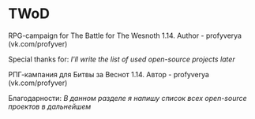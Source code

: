 # TWoD
RPG-campaign for The Battle for The Wesnoth 1.14. Author - profyverya (vk.com/profyver)

Special thanks for:
*I'll write the list of used open-source projects later*

РПГ-кампания для Битвы за Веснот 1.14. Автор - profyverya (vk.com/profyver)

Благодарности:
*В данном разделе я напишу список всех open-source проектов в дальнейшем*
